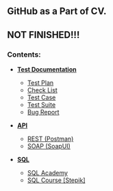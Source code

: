 ## GitHub as a Part of CV.
## NOT FINISHED!!!

### Contents:
* [**Test Documentation**](https://github.com/TTemnik/part_of_CV/tree/main/QA/Test-Documentation)
  * [Test Plan](https://github.com/TTemnik/part_of_CV/tree/main/QA/Test-Documentation/Test%20Plans)
  * [Check List](https://github.com/TTemnik/part_of_CV/tree/main/QA/Test-Documentation/Check%20Lists)
  * [Test Case](https://github.com/TTemnik/part_of_CV/tree/main/QA/Test-Documentation/Test%20Cases)
  * [Test Suite](https://github.com/TTemnik/part_of_CV/tree/main/QA/Test-Documentation/Test%20Suites)
  * [Bug Report](https://github.com/TTemnik/part_of_CV/tree/main/QA/Test-Documentation/Bug%20Reports)


* [**API**](https://github.com/TTemnik/part_of_CV/tree/main/QA/API)
  * [REST (Postman)](https://github.com/TTemnik/part_of_CV/tree/main/QA/API/Postman)
  * [SOAP (SoapUI)](https://github.com/TTemnik/part_of_CV/tree/main/QA/API/SoapUI)


* [**SQL**](https://github.com/TTemnik/part_of_CV/tree/main/QA/SQL)
  * [SQL Academy](https://github.com/TTemnik/part_of_CV/tree/main/QA/SQL/SQL%20Academy)
  * [SQL Course [Stepik]](https://github.com/TTemnik/part_of_CV/tree/main/QA/SQL/SQL%20Course%20Stepik)

[//]: # (* [**WEB**]&#40;https://github.com/TTemnik/part_of_CV/tree/main/QA/SQL&#41;)
[//]: # (  * [Fiddler]&#40;https://github.com/TTemnik/part_of_CV/tree/main/QA/SQL/SQL%20Academy&#41;)
[//]: # (  * [DevTools]&#40;https://github.com/TTemnik/part_of_CV/tree/main/QA/SQL/SQL%20Course%20Stepik&#41;)
